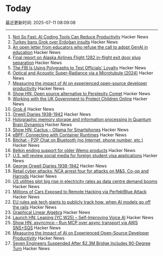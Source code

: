 # Today

最近更新时间: 2025-07-11 08:09:08

--- 
1. [Not So Fast: AI Coding Tools Can Reduce Productivity](https://secondthoughts.ai/p/ai-coding-slowdown) Hacker News
2. [Turkey bans Grok over Erdoğan insults](https://www.politico.eu/article/turkey-ban-elon-musk-grok-recep-tayyip-erdogan-insult/) Hacker News
3. [An open letter from educators who refuse the call to adopt GenAI in education](https://openletter.earth/an-open-letter-from-educators-who-refuse-the-call-to-adopt-genai-in-education-cb4aee75) Hacker News
4. [Final report on Alaska Airlines Flight 1282 in-flight exit door plug separation](https://www.ntsb.gov:443/investigations/Pages/DCA24MA063.aspx) Hacker News
5. [The FBI Is Using Polygraphs to Test Officials' Loyalty](https://www.nytimes.com/2025/07/10/us/politics/fbi-polygraph-kash-patel.html) Hacker News
6. [Optical and Acoustic Super-Radiance via a Microtubule (2024)](https://www.researchgate.net/publication/381542637_Quantum_Brain_Dynamics_Optical_and_Acoustic_Super-Radiance_via_a_Microtubule) Hacker News
7. [Measuring the impact of AI on experienced open-source developer productivity](https://metr.org/blog/2025-07-10-early-2025-ai-experienced-os-dev-study/) Hacker News
8. [Show HN: Open source alternative to Perplexity Comet](https://www.browseros.com/) Hacker News
9. [Working with the UK Government to Protect Children Online](https://bsky.social/about/blog/07-10-2025-age-assurance) Hacker News
10. [Grok 4](https://simonwillison.net/2025/Jul/10/grok-4/) Hacker News
11. [Orwell Diaries 1938-1942](https://orwelldiaries.wordpress.com/page/2/) Hacker News
12. [Holographic memory storage and information processing in Quantum Brain Dynamics](https://www.researchgate.net/publication/381542637_Quantum_Brain_Dynamics_Optical_and_Acoustic_Super-Radiance_via_a_Microtubule) Hacker News
13. [Show HN: Cactus – Ollama for Smartphones](https://news.ycombinator.com/item?id=44524544) Hacker News
14. [eBPF: Connecting with Container Runtimes](https://h0x0er.github.io/blog/2025/06/29/ebpf-connecting-with-container-runtimes/) Hacker News
15. [Bitchat - P2P Chat on Bluetooth (no Internet, phone number, etc.)](https://github.com/permissionlesstech/bitchat) Hacker News
16. [Belkin ending support for older Wemo products](https://www.belkin.com/support-article/?articleNum=335419) Hacker News
17. [U.S. will review social media for foreign student visa applications](https://www.npr.org/2025/06/19/g-s1-73572/us-resumes-visas-foreign-students-access-social-media) Hacker News
18. [George Orwell Diaries 1938-1942](https://orwelldiaries.wordpress.com/page/2/) Hacker News
19. [Retail cyber attacks: NCA arrest four for attacks on M&S, Co-op and Harrods](https://www.nationalcrimeagency.gov.uk/news/retail-cyber-attacks-nca-arrest-four-for-attacks-on-m-s-co-op-and-harrods) Hacker News
20. [US utilities plot big rise in electricity rates as data centre demand booms](https://www.ft.com/content/c5f20c78-7931-492f-9153-675f3046e245) Hacker News
21. [Millions of Cars Exposed to Remote Hacking via PerfektBlue Attack](https://www.securityweek.com/millions-of-cars-exposed-to-remote-hacking-via-perfektblue-attack/) Hacker News
22. [EU rules ask tech giants to publicly track how, when AI models go off the rails](https://arstechnica.com/tech-policy/2025/07/everything-tech-giants-will-hate-about-the-eus-new-ai-rules/) Hacker News
23. [Graphical Linear Algebra](https://graphicallinearalgebra.net/) Hacker News
24. [Launch HN: Leaping (YC W25) – Self-Improving Voice AI](https://news.ycombinator.com/item?id=44523523) Hacker News
25. [Show HN: asyncmcp – Run MCP over async transport via AWS SNS+SQS](https://github.com/bh-rat/asyncmcp) Hacker News
26. [Measuring the Impact of AI on Experienced Open-Source Developer Productivity](https://metr.org/blog/2025-07-10-early-2025-ai-experienced-os-dev-study/) Hacker News
27. [Seven Engineers Suspended After $2.3M Bridge Includes 90-Degree Turn](https://www.vice.com/en/article/7-engineers-suspended-after-2-3-million-bridge-includes-bizarre-90-degree-turn/) Hacker News
